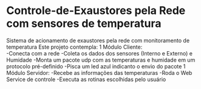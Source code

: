 # Controle-de-Exaustores pela Rede com sensores de temperatura
Sistema de acionamento de exaustores pela rede com monitoramento de temperatura
Este projeto contempla:
 1 Módulo Cliente:  
  -Conecta com a rede
  -Coleta os dados dos sensores (Interno e Externo) e Humidade
  -Monta um pacote udp com as temperaturas e humidade em um protocolo pré-definido
  -Pisca um led azul indicanto o envio do pacote
 1 Módulo Servidor:
  -Recebe as informações das temperaturas
  -Roda o Web Service de controle
  -Executa as rotinas escolhidas pelo usuário
